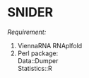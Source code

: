 # SNIDER
*Requirement:*
1. ViennaRNA RNAplfold
2. Perl package:</br>
Data::Dumper</br>
Statistics::R</br>
